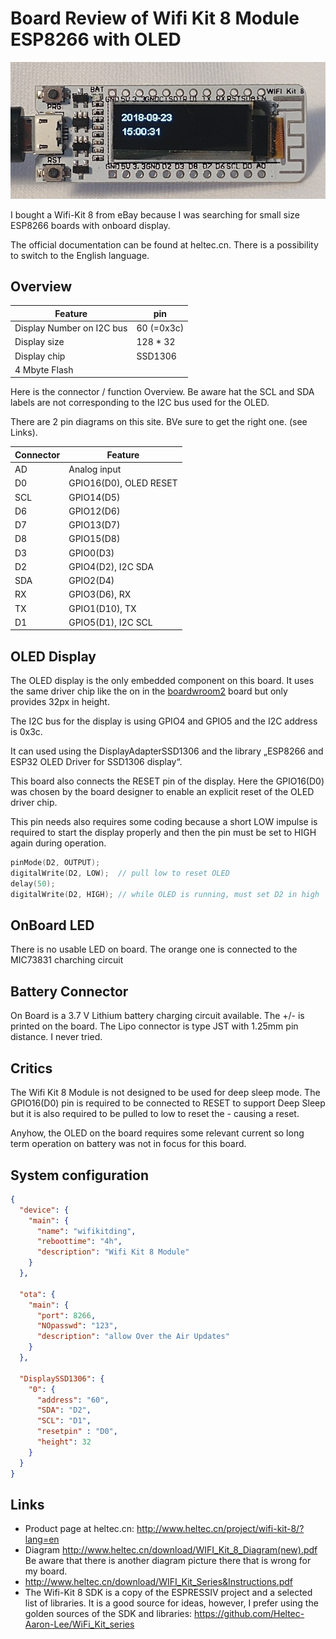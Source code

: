 # Board Review of Wifi Kit 8 Module ESP8266 with OLED

![boardwifikit8.jpg](boardwifikit8.jpg)

I bought a Wifi-Kit 8 from eBay because I was searching for small size ESP8266 boards with onboard display.

The official documentation can be found at heltec.cn. There is a possibility to switch to the English language.

## Overview

| Feature                   | pin        |
| ------------------------- | ---------- |
| Display Number on I2C bus | 60 (=0x3c) |
| Display size              | 128 * 32   |
| Display chip              | SSD1306    |
| 4 Mbyte Flash             |            |

Here is the connector / function Overview. Be aware hat the SCL and SDA labels are not corresponding to the I2C bus used for the OLED.

There are 2 pin diagrams on this site. BVe sure to get the right one. (see Links).

| Connector | Feature                |
| --------- | ---------------------- |
| AD        | Analog input           |
| D0        | GPIO16(D0), OLED RESET |
| SCL       | GPIO14(D5)             |
| D6        | GPIO12(D6)             |
| D7        | GPIO13(D7)             |
| D8        | GPIO15(D8)             |
| D3        | GPIO0(D3)              |
| D2        | GPIO4(D2), I2C SDA     |
| SDA       | GPIO2(D4)              |
| RX        | GPIO3(D6), RX          |
| TX        | GPIO1(D10), TX         |
| D1        | GPIO5(D1), I2C SCL     |


## OLED Display

The OLED display is the only embedded component on this board. It uses the same driver chip like the on in the
[boardwroom2](boardwroom2) board but only provides 32px in height.

The I2C bus for the display is using GPIO4 and GPIO5 and the I2C address is 0x3c.

It can used using the DisplayAdapterSSD1306 and the library „ESP8266 and ESP32 OLED Driver for SSD1306 display“.

This board also connects the RESET pin of the display. Here the GPIO16(D0) was chosen by the board designer to enable an explicit reset of the OLED driver chip.

This pin needs also requires some coding because a short LOW impulse is required to start the display properly and then the pin must be set to HIGH again during operation.

```CPP
pinMode(D2, OUTPUT);
digitalWrite(D2, LOW);  // pull low to reset OLED
delay(50);
digitalWrite(D2, HIGH); // while OLED is running, must set D2 in high
```

## OnBoard LED
There is no usable LED on board.
The orange one is connected to the MIC73831 charching circuit 


## Battery Connector

On Board is a 3.7 V Lithium battery charging circuit available. The +/- is printed on the board.
The Lipo connector is type JST with 1.25mm pin distance.
I never tried.

## Critics

The Wifi Kit 8 Module is not designed to be used for deep sleep mode.
The GPIO16(D0) pin is required to be connected to RESET to support Deep Sleep but it is also required
to be pulled to low to reset the  - causing a reset.

Anyhow, the OLED on the board requires some relevant current so long term operation on battery was not in focus for this board.

## System configuration

```JSON
{
  "device": {
    "main": {
      "name": "wifikitding",
      "reboottime": "4h",
      "description": "Wifi Kit 8 Module"
    }
  },

  "ota": {
    "main": {
      "port": 8266,
      "NOpasswd": "123",
      "description": "allow Over the Air Updates"
    }
  },

  "DisplaySSD1306": {
    "0": {
      "address": "60",
      "SDA": "D2",
      "SCL": "D1",
      "resetpin" : "D0",
      "height": 32
    }
  }
}
```
## Links

* Product page at heltec.cn: <http://www.heltec.cn/project/wifi-kit-8/?lang=en>
* Diagram <http://www.heltec.cn/download/WIFI_Kit_8_Diagram(new).pdf> Be aware that there is another diagram picture there that is wrong for my board.
* <http://www.heltec.cn/download/WIFI_Kit_Series&Instructions.pdf>
* The Wifi-Kit 8 SDK is a copy of the ESPRESSIV project and a selected list of libraries. It is a good source for ideas, however, I prefer using the golden sources of the SDK and libraries:
<https://github.com/Heltec-Aaron-Lee/WiFi_Kit_series>

